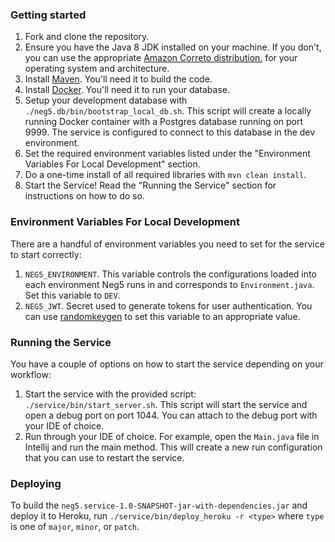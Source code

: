 ### Getting started
1. Fork and clone the repository.
2. Ensure you have the Java 8 JDK installed on your machine. If you don't, you can use
the appropriate [Amazon Correto distribution.](https://docs.aws.amazon.com/corretto/latest/corretto-8-ug/downloads-list.html)
for your operating system and architecture.
3. Install [Maven](https://maven.apache.org/). You'll need it to build the code.
4. Install [Docker](https://www.docker.com/). You'll need it to run your database.
5. Setup your development database with `./neg5.db/bin/bootstrap_local_db.sh`.
This script will create a locally running Docker container with a Postgres database running on port 9999. The
service is configured to connect to this database in the dev environment.
6. Set the required environment variables listed under the "Environment Variables For Local Development" section.
7. Do a one-time install of all required libraries with `mvn clean install`.
8. Start the Service! Read the "Running the Service" section for instructions on how to do so.

### Environment Variables For Local Development
There are a handful of environment variables you need to set for the service to start correctly:
1. `NEG5_ENVIRONMENT`. This variable controls the configurations loaded into each environment Neg5 runs in and
corresponds to `Environment.java`. Set this variable to `DEV`.
2. `NEG5_JWT`. Secret used to generate tokens for user authentication. You can use
[randomkeygen](https://randomkeygen.com/) to set this variable to an appropriate value.

### Running the Service
You have a couple of options on how to start the service depending on your workflow:
1. Start the service with the provided script: `./service/bin/start_server.sh`. This
script will start the service and open a debug port on port 1044. You can attach to the debug port
with your IDE of choice.
2. Run through your IDE of choice. For example, open the `Main.java` file in Intellij and
run the main method. This will create a new run configuration that you can use to restart
the service.

### Deploying

To build the `neg5.service-1.0-SNAPSHOT-jar-with-dependencies.jar`
and deploy it to Heroku, run `./service/bin/deploy_heroku -r <type>`
where `type` is one of `major`, `minor`, or `patch`.
